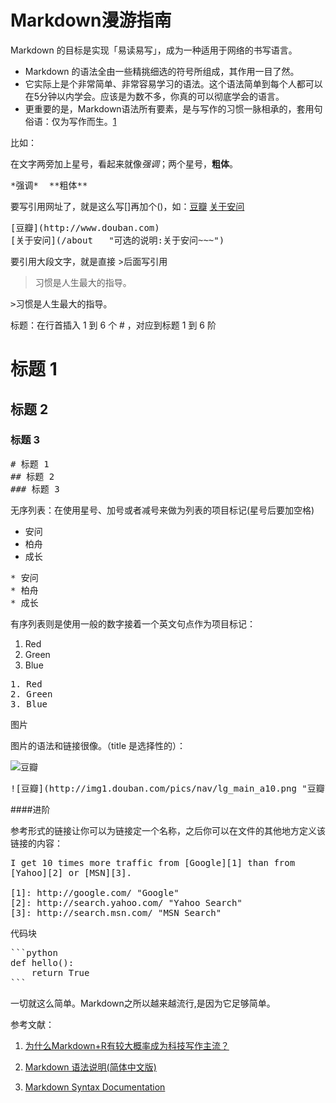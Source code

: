 Markdown漫游指南
========


Markdown 的目标是实现「易读易写」，成为一种适用于网络的书写语言。

* Markdown 的语法全由一些精挑细选的符号所组成，其作用一目了然。
* 它实际上是个非常简单、非常容易学习的语法。这个语法简单到每个人都可以在5分钟以内学会。应该是为数不多，你真的可以彻底学会的语言。
* 更重要的是，Markdown语法所有要素，是与写作的习惯一脉相承的，套用句俗语：仅为写作而生。[1][1]


比如：

在文字两旁加上星号，看起来就像*强调*；两个星号，**粗体**。

<pre>*强调*  **粗体**</pre>

要写引用网址了，就是这么写[]再加个()，如：[豆瓣](http://www.douban.com)  [关于安问](/about   "可选的说明:关于安问~~~")

<pre>
[豆瓣](http://www.douban.com)
[关于安问](/about   "可选的说明:关于安问~~~")
</pre>

要引用大段文字，就是直接 >后面写引用
>习惯是人生最大的指导。

<pre>>习惯是人生最大的指导。</pre>

标题：在行首插入 1 到 6 个 # ，对应到标题 1 到 6 阶
# 标题 1
## 标题 2
### 标题 3

<pre>
# 标题 1
## 标题 2
### 标题 3
</pre>

无序列表：在使用星号、加号或者减号来做为列表的项目标记(星号后要加空格)

* 安问
* 柏舟
* 成长

<pre>
* 安问
* 柏舟
* 成长
</pre>

有序列表则是使用一般的数字接着一个英文句点作为项目标记：

1. Red
2. Green
3. Blue

<pre>
1. Red
2. Green
3. Blue
</pre>

图片

图片的语法和链接很像。（title 是选择性的）：

![豆瓣](http://img1.douban.com/pics/nav/lg_main_a10.png "豆瓣logo")

<pre>
![豆瓣](http://img1.douban.com/pics/nav/lg_main_a10.png "豆瓣logo")
</pre>

####进阶

参考形式的链接让你可以为链接定一个名称，之后你可以在文件的其他地方定义该链接的内容：

<pre>
I get 10 times more traffic from [Google][1] than from
[Yahoo][2] or [MSN][3].

[1]: http://google.com/ "Google"
[2]: http://search.yahoo.com/ "Yahoo Search"
[3]: http://search.msn.com/ "MSN Search"
</pre>

代码块

<pre>
```python
def hello():
    return True
```
</pre>

一切就这么简单。Markdown之所以越来越流行,是因为它足够简单。

参考文献：

1. [为什么Markdown+R有较大概率成为科技写作主流？][1]

2. [Markdown 语法说明(简体中文版)][2]

3. [Markdown Syntax Documentation][3]

[1]:http://www.yangzhiping.com/tech/r-markdown-knitr.html
[2]:http://wowubuntu.com/markdown/basic.html
[3]:http://daringfireball.net/projects/markdown/syntax